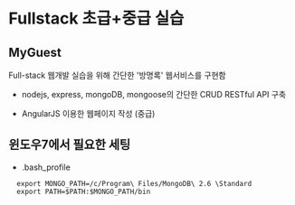 Fullstack 초급+중급 실습
====================

MyGuest
-------

Full-stack 웹개발 실습을 위해 간단한 '방명록' 웹서비스를 구현함 

* nodejs, express, mongoDB, mongoose의 간단한 CRUD RESTful API 구축

* AngularJS 이용한 웹페이지 작성 (중급)


윈도우7에서 필요한 세팅
-----------------------

* .bash_profile
```
  export MONGO_PATH=/c/Program\ Files/MongoDB\ 2.6 \Standard
  export PATH=$PATH:$MONGO_PATH/bin
```
